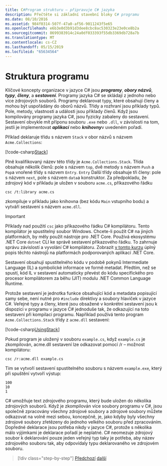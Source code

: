 ```yaml
---
title: C#Program strukturu – připravuje C# jazyka
description: Přečtěte si základní stavební bloky C# programu
ms.date: 08/10/2016
ms.assetid: 984f0314-507f-47a0-af56-9011243f5e65
ms.openlocfilehash: e6b3e0d3b91d3dee8cbc8ac530323e23e0ce8b2a
ms.sourcegitcommit: 8699383914c24a0df033393f55db3369db728a7b
ms.translationtype: MT
ms.contentlocale: cs-CZ
ms.lasthandoff: 05/15/2019
ms.locfileid: "65634564"
---
```

# <a name="program-structure"></a>Struktura programu

Klíčové koncepty organizace v jazyce C# jsou ***programy***, ***obory názvů***, ***typy***, ***členy***, a ***sestavení***. Programy jazyka C# se skládají z jednoho nebo více zdrojových souborů. Programy deklarovat typy, které obsahují členy a mohou být uspořádány do oborů názvů. Třídy a rozhraní jsou příklady typů. Pole, metody, vlastnosti a události jsou příklady členů. Když jsou kompilovány programy jazyka C#, jsou fyzicky zabaleny do sestavení. Sestavení obvykle mít příponu souboru `.exe` nebo `.dll`, v závislosti na tom, jestli je implementovat ***aplikací*** nebo ***knihovny***v uvedeném pořadí.

Příklad deklaruje třídu s názvem `Stack` v obor názvů s názvem `Acme.Collections`:

[!code-csharp[Stack](../../../samples/snippets/csharp/tour/program-structure/program.cs#L1-L34)]

Plně kvalifikovaný název této třídy je `Acme.Collections.Stack`. Třída obsahuje několik členů: pole s názvem `top`, dvě metody s názvem `Push` a `Pop`a vnořené třídy s názvem `Entry`. `Entry` Další třídy obsahuje tři členy: pole s názvem `next`, pole s názvem `data`a konstruktor. Za předpokladu, že zdrojový kód v příkladu je uložen v souboru `acme.cs`, příkazového řádku

```
csc /t:library acme.cs
```

zkompiluje v příkladu jako knihovna (bez kódu `Main` vstupního bodu) a vytváří sestavení s názvem `acme.dll`.

> [!IMPORTANT]
> Příklady nad použití `csc` jako příkazového řádku C# kompilátoru. Tento kompilátor je spustitelný soubor Windows. Chcete-li použít C# na jiných platformách, by měly použít nástroje pro .NET Core. Používá ekosystému .NET Core `dotnet` CLI ke správě sestavení příkazového řádku. To zahrnuje správu závislostí a vyvolání C# kompilátoru. Zobrazit [v tomto kurzu](../../core/tutorials/using-with-xplat-cli.md) úplný popis těchto nástrojů na platformách podporovaných aplikací .NET Core.

Sestavení obsahují spustitelného kódu v podobě pokynů Intermediate Language (IL) a symbolické informace ve formě metadat. Předtím, než se spustí, kód IL v sestavení automaticky převést do kódu specifického pro procesor kompilátorem za běhu (JIT) modulu .NET Common Language Runtime.

Protože sestavení je jednotka funkce obsahující kód a metadata popisující samy sebe, není nutné pro `#include` direktivy a soubory hlaviček v jazyce C#. Veřejné typy a členy, které jsou obsažené v konkrétní sestavení jsou k dispozici v programu v jazyce C# jednoduše tak, že odkazující na toto sestavení při kompilaci programu. Například používá tento program `Acme.Collections.Stack` třídy z `acme.dll` sestavení:

[!code-csharp[UsingStack](../../../samples/snippets/csharp/tour/program-structure/Program.cs#L38-L52)]

Pokud program je uložený v souboru `example.cs`, když `example.cs` je zkompilován, acme.dll sestavení lze odkazovat pomocí /r – možnost kompilátoru:

```
csc /r:acme.dll example.cs
```

Tím se vytvoří sestavení spustitelného souboru s názvem `example.exe`, který při spuštění vytvoří výstup:

```
100
10
1
```

C# umožňuje text zdrojového programu, který bude uložen do několika zdrojových souborů. Když je zkompilován více soubory programu v C#, jsou společně zpracovány všechny zdrojové soubory a zdrojové soubory můžete odkazovat na volně mezi sebou, koncepčně, je, jako kdyby byly všechny zdrojové soubory zřetězeny do jednoho velkého souboru před zpracováním. Dopředné deklarace jsou potřeba nikdy v jazyce C#, protože s několika málo výjimkami je deklarace pořadí je neplatné. C# neomezuje zdrojový soubor k deklarování pouze jeden veřejný typ taky je potřeba, aby název zdrojového souboru tak, aby odpovídaly typu deklarovaného ve zdrojovém souboru.

>[!div class="step-by-step"]
>[Předchozí](index.md)
>[další](types-and-variables.md)
